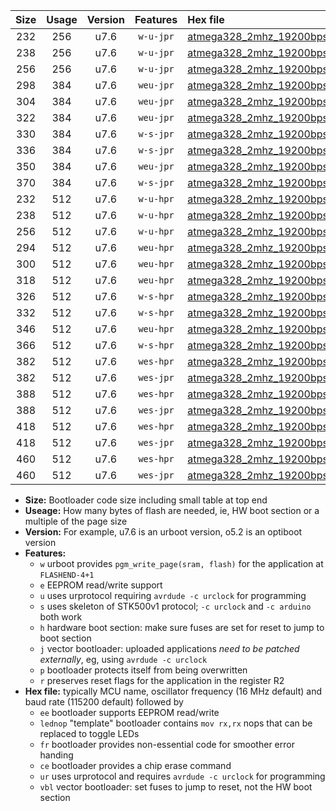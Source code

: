 |Size|Usage|Version|Features|Hex file|
|:-:|:-:|:-:|:-:|:--|
|232|256|u7.6|`w-u-jpr`|[atmega328_2mhz_19200bps_ur_vbl.hex](https://raw.githubusercontent.com/stefanrueger/urboot/main//atmega328_2mhz_19200bps_ur_vbl.hex)|
|238|256|u7.6|`w-u-jpr`|[atmega328_2mhz_19200bps_lednop_ur_vbl.hex](https://raw.githubusercontent.com/stefanrueger/urboot/main//atmega328_2mhz_19200bps_lednop_ur_vbl.hex)|
|256|256|u7.6|`w-u-jpr`|[atmega328_2mhz_19200bps_lednop_fr_ur_vbl.hex](https://raw.githubusercontent.com/stefanrueger/urboot/main//atmega328_2mhz_19200bps_lednop_fr_ur_vbl.hex)|
|298|384|u7.6|`weu-jpr`|[atmega328_2mhz_19200bps_ee_ur_vbl.hex](https://raw.githubusercontent.com/stefanrueger/urboot/main//atmega328_2mhz_19200bps_ee_ur_vbl.hex)|
|304|384|u7.6|`weu-jpr`|[atmega328_2mhz_19200bps_ee_lednop_ur_vbl.hex](https://raw.githubusercontent.com/stefanrueger/urboot/main//atmega328_2mhz_19200bps_ee_lednop_ur_vbl.hex)|
|322|384|u7.6|`weu-jpr`|[atmega328_2mhz_19200bps_ee_lednop_fr_ur_vbl.hex](https://raw.githubusercontent.com/stefanrueger/urboot/main//atmega328_2mhz_19200bps_ee_lednop_fr_ur_vbl.hex)|
|330|384|u7.6|`w-s-jpr`|[atmega328_2mhz_19200bps_vbl.hex](https://raw.githubusercontent.com/stefanrueger/urboot/main//atmega328_2mhz_19200bps_vbl.hex)|
|336|384|u7.6|`w-s-jpr`|[atmega328_2mhz_19200bps_lednop_vbl.hex](https://raw.githubusercontent.com/stefanrueger/urboot/main//atmega328_2mhz_19200bps_lednop_vbl.hex)|
|350|384|u7.6|`weu-jpr`|[atmega328_2mhz_19200bps_ee_lednop_fr_ce_ur_vbl.hex](https://raw.githubusercontent.com/stefanrueger/urboot/main//atmega328_2mhz_19200bps_ee_lednop_fr_ce_ur_vbl.hex)|
|370|384|u7.6|`w-s-jpr`|[atmega328_2mhz_19200bps_lednop_fr_vbl.hex](https://raw.githubusercontent.com/stefanrueger/urboot/main//atmega328_2mhz_19200bps_lednop_fr_vbl.hex)|
|232|512|u7.6|`w-u-hpr`|[atmega328_2mhz_19200bps_ur.hex](https://raw.githubusercontent.com/stefanrueger/urboot/main//atmega328_2mhz_19200bps_ur.hex)|
|238|512|u7.6|`w-u-hpr`|[atmega328_2mhz_19200bps_lednop_ur.hex](https://raw.githubusercontent.com/stefanrueger/urboot/main//atmega328_2mhz_19200bps_lednop_ur.hex)|
|256|512|u7.6|`w-u-hpr`|[atmega328_2mhz_19200bps_lednop_fr_ur.hex](https://raw.githubusercontent.com/stefanrueger/urboot/main//atmega328_2mhz_19200bps_lednop_fr_ur.hex)|
|294|512|u7.6|`weu-hpr`|[atmega328_2mhz_19200bps_ee_ur.hex](https://raw.githubusercontent.com/stefanrueger/urboot/main//atmega328_2mhz_19200bps_ee_ur.hex)|
|300|512|u7.6|`weu-hpr`|[atmega328_2mhz_19200bps_ee_lednop_ur.hex](https://raw.githubusercontent.com/stefanrueger/urboot/main//atmega328_2mhz_19200bps_ee_lednop_ur.hex)|
|318|512|u7.6|`weu-hpr`|[atmega328_2mhz_19200bps_ee_lednop_fr_ur.hex](https://raw.githubusercontent.com/stefanrueger/urboot/main//atmega328_2mhz_19200bps_ee_lednop_fr_ur.hex)|
|326|512|u7.6|`w-s-hpr`|[atmega328_2mhz_19200bps.hex](https://raw.githubusercontent.com/stefanrueger/urboot/main//atmega328_2mhz_19200bps.hex)|
|332|512|u7.6|`w-s-hpr`|[atmega328_2mhz_19200bps_lednop.hex](https://raw.githubusercontent.com/stefanrueger/urboot/main//atmega328_2mhz_19200bps_lednop.hex)|
|346|512|u7.6|`weu-hpr`|[atmega328_2mhz_19200bps_ee_lednop_fr_ce_ur.hex](https://raw.githubusercontent.com/stefanrueger/urboot/main//atmega328_2mhz_19200bps_ee_lednop_fr_ce_ur.hex)|
|366|512|u7.6|`w-s-hpr`|[atmega328_2mhz_19200bps_lednop_fr.hex](https://raw.githubusercontent.com/stefanrueger/urboot/main//atmega328_2mhz_19200bps_lednop_fr.hex)|
|382|512|u7.6|`wes-hpr`|[atmega328_2mhz_19200bps_ee.hex](https://raw.githubusercontent.com/stefanrueger/urboot/main//atmega328_2mhz_19200bps_ee.hex)|
|382|512|u7.6|`wes-jpr`|[atmega328_2mhz_19200bps_ee_vbl.hex](https://raw.githubusercontent.com/stefanrueger/urboot/main//atmega328_2mhz_19200bps_ee_vbl.hex)|
|388|512|u7.6|`wes-hpr`|[atmega328_2mhz_19200bps_ee_lednop.hex](https://raw.githubusercontent.com/stefanrueger/urboot/main//atmega328_2mhz_19200bps_ee_lednop.hex)|
|388|512|u7.6|`wes-jpr`|[atmega328_2mhz_19200bps_ee_lednop_vbl.hex](https://raw.githubusercontent.com/stefanrueger/urboot/main//atmega328_2mhz_19200bps_ee_lednop_vbl.hex)|
|418|512|u7.6|`wes-hpr`|[atmega328_2mhz_19200bps_ee_lednop_fr.hex](https://raw.githubusercontent.com/stefanrueger/urboot/main//atmega328_2mhz_19200bps_ee_lednop_fr.hex)|
|418|512|u7.6|`wes-jpr`|[atmega328_2mhz_19200bps_ee_lednop_fr_vbl.hex](https://raw.githubusercontent.com/stefanrueger/urboot/main//atmega328_2mhz_19200bps_ee_lednop_fr_vbl.hex)|
|460|512|u7.6|`wes-hpr`|[atmega328_2mhz_19200bps_ee_lednop_fr_ce.hex](https://raw.githubusercontent.com/stefanrueger/urboot/main//atmega328_2mhz_19200bps_ee_lednop_fr_ce.hex)|
|460|512|u7.6|`wes-jpr`|[atmega328_2mhz_19200bps_ee_lednop_fr_ce_vbl.hex](https://raw.githubusercontent.com/stefanrueger/urboot/main//atmega328_2mhz_19200bps_ee_lednop_fr_ce_vbl.hex)|

- **Size:** Bootloader code size including small table at top end
- **Useage:** How many bytes of flash are needed, ie, HW boot section or a multiple of the page size
- **Version:** For example, u7.6 is an urboot version, o5.2 is an optiboot version
- **Features:**
  + `w` urboot provides `pgm_write_page(sram, flash)` for the application at `FLASHEND-4+1`
  + `e` EEPROM read/write support
  + `u` uses urprotocol requiring `avrdude -c urclock` for programming
  + `s` uses skeleton of STK500v1 protocol; `-c urclock` and `-c arduino` both work
  + `h` hardware boot section: make sure fuses are set for reset to jump to boot section
  + `j` vector bootloader: uploaded applications *need to be patched externally*, eg, using `avrdude -c urclock`
  + `p` bootloader protects itself from being overwritten
  + `r` preserves reset flags for the application in the register R2
- **Hex file:** typically MCU name, oscillator frequency (16 MHz default) and baud rate (115200 default) followed by
  + `ee` bootloader supports EEPROM read/write
  + `lednop` "template" bootloader contains `mov rx,rx` nops that can be replaced to toggle LEDs
  + `fr` bootloader provides non-essential code for smoother error handing
  + `ce` bootloader provides a chip erase command
  + `ur` uses urprotocol and requires `avrdude -c urclock` for programming
  + `vbl` vector bootloader: set fuses to jump to reset, not the HW boot section
